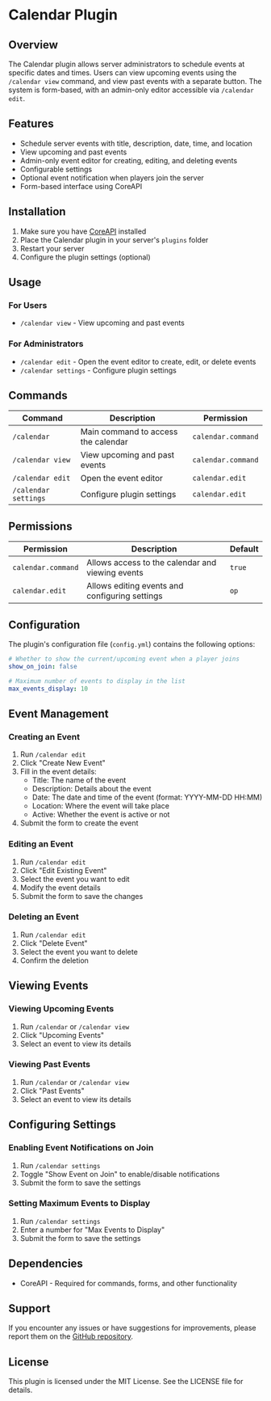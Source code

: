 # Calendar Plugin

## Overview
The Calendar plugin allows server administrators to schedule events at specific dates and times. Users can view upcoming events using the `/calendar view` command, and view past events with a separate button. The system is form-based, with an admin-only editor accessible via `/calendar edit`.

## Features
- Schedule server events with title, description, date, time, and location
- View upcoming and past events
- Admin-only event editor for creating, editing, and deleting events
- Configurable settings
- Optional event notification when players join the server
- Form-based interface using CoreAPI

## Installation
1. Make sure you have [CoreAPI](https://github.com/DerCooleVonDem/CoreAPI) installed
2. Place the Calendar plugin in your server's `plugins` folder
3. Restart your server
4. Configure the plugin settings (optional)

## Usage

### For Users
- `/calendar view` - View upcoming and past events

### For Administrators
- `/calendar edit` - Open the event editor to create, edit, or delete events
- `/calendar settings` - Configure plugin settings

## Commands

| Command | Description | Permission |
|---------|-------------|------------|
| `/calendar` | Main command to access the calendar | `calendar.command` |
| `/calendar view` | View upcoming and past events | `calendar.command` |
| `/calendar edit` | Open the event editor | `calendar.edit` |
| `/calendar settings` | Configure plugin settings | `calendar.edit` |

## Permissions

| Permission | Description | Default |
|------------|-------------|---------|
| `calendar.command` | Allows access to the calendar and viewing events | `true` |
| `calendar.edit` | Allows editing events and configuring settings | `op` |

## Configuration
The plugin's configuration file (`config.yml`) contains the following options:

```yaml
# Whether to show the current/upcoming event when a player joins
show_on_join: false

# Maximum number of events to display in the list
max_events_display: 10
```

## Event Management

### Creating an Event
1. Run `/calendar edit`
2. Click "Create New Event"
3. Fill in the event details:
   - Title: The name of the event
   - Description: Details about the event
   - Date: The date and time of the event (format: YYYY-MM-DD HH:MM)
   - Location: Where the event will take place
   - Active: Whether the event is active or not
4. Submit the form to create the event

### Editing an Event
1. Run `/calendar edit`
2. Click "Edit Existing Event"
3. Select the event you want to edit
4. Modify the event details
5. Submit the form to save the changes

### Deleting an Event
1. Run `/calendar edit`
2. Click "Delete Event"
3. Select the event you want to delete
4. Confirm the deletion

## Viewing Events

### Viewing Upcoming Events
1. Run `/calendar` or `/calendar view`
2. Click "Upcoming Events"
3. Select an event to view its details

### Viewing Past Events
1. Run `/calendar` or `/calendar view`
2. Click "Past Events"
3. Select an event to view its details

## Configuring Settings

### Enabling Event Notifications on Join
1. Run `/calendar settings`
2. Toggle "Show Event on Join" to enable/disable notifications
3. Submit the form to save the settings

### Setting Maximum Events to Display
1. Run `/calendar settings`
2. Enter a number for "Max Events to Display"
3. Submit the form to save the settings

## Dependencies
- CoreAPI - Required for commands, forms, and other functionality

## Support
If you encounter any issues or have suggestions for improvements, please report them on the [GitHub repository](https://github.com/JonasWindmann/Calendar/issues).

## License
This plugin is licensed under the MIT License. See the LICENSE file for details.
